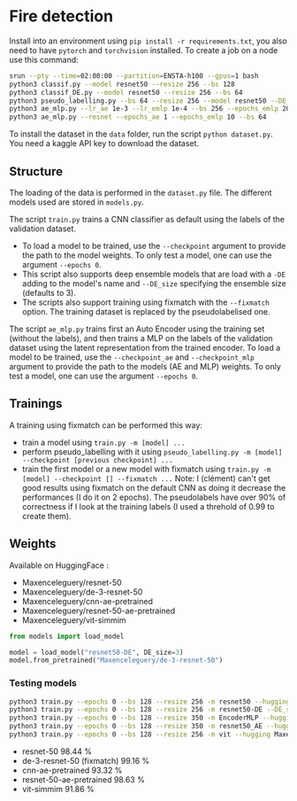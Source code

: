 # Fire detection

Install into an environment using `pip install -r requirements.txt`, you also need to have `pytorch` and `torchvision` installed.
To create a job on a node use this command:

```bash
srun --pty --time=02:00:00 --partition=ENSTA-h100 --gpus=1 bash
python3 classif.py --model resnet50 --resize 256 --bs 128
python3 classif_DE.py --model resnet50 --resize 256 --bs 64
python3 pseudo_labelling.py --bs 64 --resize 256 --model resnet50 --DE_size 3 --checkpoint ./training/de-98.pt
python3 ae_mlp.py --lr_ae 1e-3 --lr_emlp 1e-4 --bs 256 --epochs_emlp 20
python3 ae_mlp.py --resnet --epochs_ae 1 --epochs_emlp 10 --bs 64
```

To install the dataset in the `data` folder, run the script `python dataset.py`. You need a kaggle API key to download the dataset.

## Structure

The loading of the data is performed in the `dataset.py` file.
The different models used are stored in `models.py`. 

The script `train.py` trains a CNN classifier as default using the labels of the validation dataset.
- To load a model to be trained, use the `--checkpoint` argument to provide the path to the model weights. To only test a model, one can use the argument `--epochs 0`.
- This script also supports deep ensemble models that are load with a `-DE` adding to the model's name and `--DE_size` specifying the ensemble size (defaults to 3).
- The scripts also support training using fixmatch with the `--fixmatch` option. The training dataset is replaced by the pseudolabelised one.

The script `ae_mlp.py` trains first an Auto Encoder using the training set (without the labels), and then trains a MLP on the labels of the validation dataset using the latent representation from the trained encoder. To load a model to be trained, use the `--checkpoint_ae` and `--checkpoint_mlp` argument to provide the path to the models (AE and MLP) weights. To only test a model, one can use the argument `--epochs 0`.

## Trainings

A training using fixmatch can be performed this way:
- train a model using `train.py -m [model] ...`
- perform pseudo_labelling with it using `pseudo_labelling.py -m [model] --checkpoint [previous checkpoint] ...`
- train the first model or a new model with fixmatch using `train.py -m [model] --checkpoint [] --fixmatch ...`
Note: I (clément) can't get good results using fixmatch on the default CNN as doing it decrease the performances (I do it on 2 epochs). The pseudolabels have over 90% of correctness if I look at the training labels (I used a threhold of 0.99 to create them).

## Weights

Available on HuggingFace :
- Maxenceleguery/resnet-50
- Maxenceleguery/de-3-resnet-50
- Maxenceleguery/cnn-ae-pretrained
- Maxenceleguery/resnet-50-ae-pretrained
- Maxenceleguery/vit-simmim

```python
from models import load_model

model = load_model("resnet50-DE", DE_size=3)
model.from_pretrained("Maxenceleguery/de-3-resnet-50")
```

### Testing models

```bash
python3 train.py --epochs 0 --bs 128 --resize 256 -m resnet50 --hugging Maxenceleguery/resnet-50
python3 train.py --epochs 0 --bs 128 --resize 256 -m resnet50-DE --DE_size 3 --hugging Maxenceleguery/de-3-resnet-50
python3 train.py --epochs 0 --bs 128 --resize 350 -m EncoderMLP --hugging Maxenceleguery/cnn-ae-pretrained
python3 train.py --epochs 0 --bs 128 --resize 350 -m resnet50_AE --hugging Maxenceleguery/resnet-50-ae-pretrained
python3 train.py --epochs 0 --bs 128 --resize 256 -m vit --hugging Maxenceleguery/vit-simmim
```

- resnet-50 98.44 %
- de-3-resnet-50 (fixmatch) 99.16 %
- cnn-ae-pretrained 93.32 %
- resnet-50-ae-pretrained 98.63 %
- vit-simmim 91.86 %
